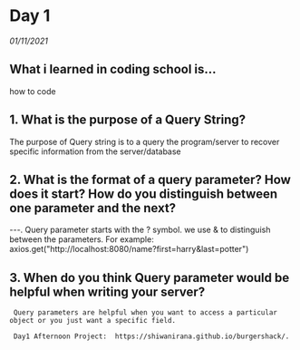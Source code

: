 # Day 1
_01/11/2021_

## What i learned in coding school is...
how to code

## 1. What is the purpose of a Query String?
   The purpose of Query string is to a query the program/server to recover specific information from the server/database

## 2. What is the format of a query parameter? How does it start? How do you distinguish between one parameter and the next?
---. Query parameter starts with the ? symbol. we use & to distinguish between the parameters.
For example:
axios.get("http://localhost:8080/name?first=harry&last=potter")

## 3. When do you think Query parameter would be helpful when writing your server?
     Query parameters are helpful when you want to access a particular object or you just want a specific field.

     Day1 Afternoon Project:  https://shiwanirana.github.io/burgershack/.
